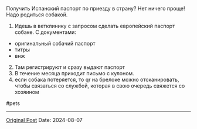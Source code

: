 Получить Испанский паспорт по приезду в страну? Нет ничего проще! Надо родиться собакой.

1. Идешь в ветклинику с запросом сделать европейский паспорт собаке. С документами:
- оригинальный собачий паспорт
- титры
- внж
2. Там регистрируют и сразу выдают паспорт
3. В течение месяца приходит письмо с кулоном. 
4. если собака потеряется, то qr на брелоке можно отсканировать, чтобы связаться со службой, которая в свою очередь свяжется со хозяином

#pets

---
[Original Post](https://t.me/lev2tarragona/2487)
Date: 2024-08-07
